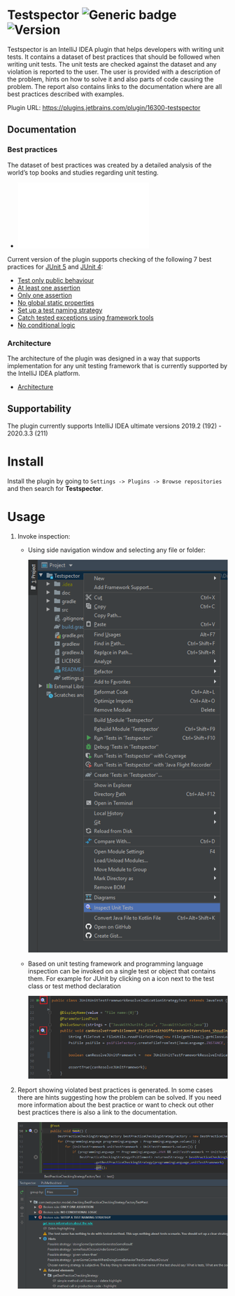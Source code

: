 # Testspector ![Generic badge](https://img.shields.io/github/license/Hasatori/Testspector)  ![Version](https://img.shields.io/jetbrains/plugin/v/16300-testspector)


Testspector is an IntelliJ IDEA plugin that helps developers with writing unit tests. It contains a dataset of best practices that should be followed when writing unit tests. The unit tests are checked against the dataset and any violation is reported to the user. The user is provided with a description of the problem, hints on how to solve it and also parts of code causing the problem. The report also contains links to the documentation where are all best practices described with examples.

Plugin URL: https://plugins.jetbrains.com/plugin/16300-testspector
## Documentation

### Best practices 
The dataset of best practices was created by a detailed analysis of the world’s top books and studies regarding unit testing. 

* ![Documentation](./doc/Practices.md)

Current version of the plugin supports checking of the following 7 best practices for [JUnit 5](https://junit.org/junit5) and [JUnit 4](https://junit.org/junit4):

* [Test only public behaviour](./doc/Practices.md#test-only-the-public-behaviour-of-the-tested-system)
* [At least one assertion](./doc/Practices.md#at-least-one-assertion-per-test)
* [Only one assertion](./doc/Practices.md#only-one-assertion-per-test)
* [No global static properties](./doc/Practices.md#do-not-use-global-static-properties)
* [Set up a test naming strategy](./doc/Practices.md#setup-a-test-naming-strategy)
* [Catch tested exceptions using framework tools](./doc/Practices.md#catch-tested-exceptions-using-framework-or-library-tools)
* [No conditional logic](./doc/Practices.md#do-not-use-if-switch-for-or-while-blocks-in-a-test)

### Architecture
The architecture of the plugin was designed in a way that supports implementation for any unit testing framework that is currently supported by the IntelliJ IDEA platform.
* [Architecture](./doc/Architecture.md) 

## Supportability

The plugin currently supports IntelliJ IDEA ultimate versions 2019.2 (192) - 2020.3.3 (211)

# Install
Install the plugin by going to ``Settings -> Plugins -> Browse repositories`` and then search for **Testspector**.

# Usage
1. Invoke inspection:
   * Using side navigation window and selecting any file or folder:

      ![usage_side_window.png](./doc/usage_side_window.png)
   * Based on unit testing framework and programming language inspection can be invoked on a single test or object that contains them. For example for JUnit by clicking on a icon next to the test class or test method declaration

      ![usage from file.png](./doc/usage_from_file.png)

2. Report showing violated best practices is generated. In some cases there are hints suggesting how the problem can be solved. If you need more information about the best practice or want to check out other best practices there is also a link to the documentation.

      ![usage_report.png](./doc/usage_report.png)
